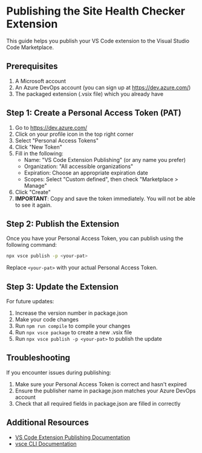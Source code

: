 # Publishing the Site Health Checker Extension

This guide helps you publish your VS Code extension to the Visual Studio Code Marketplace.

## Prerequisites

1. A Microsoft account
2. An Azure DevOps account (you can sign up at https://dev.azure.com/)
3. The packaged extension (.vsix file) which you already have

## Step 1: Create a Personal Access Token (PAT)

1. Go to https://dev.azure.com/
2. Click on your profile icon in the top right corner
3. Select "Personal Access Tokens"
4. Click "New Token"
5. Fill in the following:
   - Name: "VS Code Extension Publishing" (or any name you prefer)
   - Organization: "All accessible organizations"
   - Expiration: Choose an appropriate expiration date
   - Scopes: Select "Custom defined", then check "Marketplace > Manage"
6. Click "Create"
7. **IMPORTANT**: Copy and save the token immediately. You will not be able to see it again.

## Step 2: Publish the Extension

Once you have your Personal Access Token, you can publish using the following command:

```bash
npx vsce publish -p <your-pat>
```

Replace `<your-pat>` with your actual Personal Access Token.

## Step 3: Update the Extension

For future updates:

1. Increase the version number in package.json
2. Make your code changes
3. Run `npm run compile` to compile your changes
4. Run `npx vsce package` to create a new .vsix file
5. Run `npx vsce publish -p <your-pat>` to publish the update

## Troubleshooting

If you encounter issues during publishing:

1. Make sure your Personal Access Token is correct and hasn't expired
2. Ensure the publisher name in package.json matches your Azure DevOps account
3. Check that all required fields in package.json are filled in correctly

## Additional Resources

- [VS Code Extension Publishing Documentation](https://code.visualstudio.com/api/working-with-extensions/publishing-extension)
- [vsce CLI Documentation](https://github.com/microsoft/vscode-vsce) 
